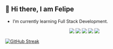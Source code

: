 ## 👋 Hi there, I am Felipe
- I’m currently learning Full Stack Development.
<p align="center">   
  <img src="https://img.shields.io/badge/-HTML5-E34F26?style=for-the-badge&logo=html5&logoColor=white" />
  <img src="https://img.shields.io/badge/-CSS3-1572B6?style=for-the-badge&logo=css3&logoColor=white" />
  <img src="https://img.shields.io/badge/-JavaScript-F7DF1E?style=for-the-badge&logo=javascript&logoColor=black" />
  <img src="https://img.shields.io/badge/-React-61DAFB?style=for-the-badge&logo=react&logoColor=black" />
  <img src="https://img.shields.io/badge/-Python-3776AB?style=for-the-badge&logo=python&logoColor=white" />
</p>

  [![GitHub Streak](https://streak-stats.demolab.com?user=felipecoste&theme=vue-dark)]([https://git.io/streak-stats](https://streak-stats.demolab.com/?user=felipecoste&theme=vue-dark))
